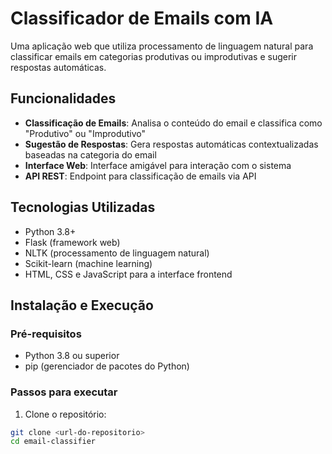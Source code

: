 # Classificador de Emails com IA

Uma aplicação web que utiliza processamento de linguagem natural para classificar emails em categorias produtivas ou improdutivas e sugerir respostas automáticas.

## Funcionalidades

- **Classificação de Emails**: Analisa o conteúdo do email e classifica como "Produtivo" ou "Improdutivo"
- **Sugestão de Respostas**: Gera respostas automáticas contextualizadas baseadas na categoria do email
- **Interface Web**: Interface amigável para interação com o sistema
- **API REST**: Endpoint para classificação de emails via API

## Tecnologias Utilizadas

- Python 3.8+
- Flask (framework web)
- NLTK (processamento de linguagem natural)
- Scikit-learn (machine learning)
- HTML, CSS e JavaScript para a interface frontend

## Instalação e Execução

### Pré-requisitos

- Python 3.8 ou superior
- pip (gerenciador de pacotes do Python)

### Passos para executar

1. Clone o repositório:
```bash
git clone <url-do-repositorio>
cd email-classifier